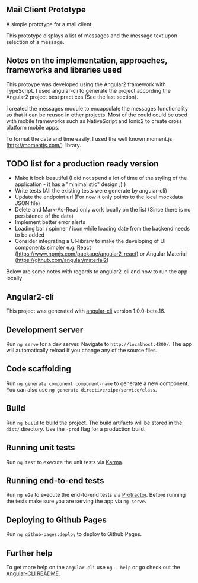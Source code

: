 ## Mail Client Prototype
A simple prototype for a mail client

This prototype displays a list of messages and the message text upon selection of a message.

## Notes on the implementation, approaches, frameworks and libraries used

This protoype was developed using the Angular2 framework with TypeScript.
I used angular-cli to generate the project according the Angular2 project best practices (See the last section).

I created the messages module to encapsulate the messages functionality so that it can be reused in other projects. Most of the could could be used with mobile frameworks such as NativeScript and Ionic2 to create cross platform mobile apps.

To format the date and time easily, I used the well known moment.js (http://momentjs.com/) library.

## TODO list for a production ready version

- Make it look beautiful (I did not spend a lot of time of the styling of the application - it has a "minimalistic" design ;) )
- Write tests (All the existing tests were generate by angular-cli)
- Update the endpoint url (For now it only points to the local mockdata JSON file)
- Delete and Mark-As-Read only work locally on the list (Since there is no persistence of the data)
- Implement better error alerts
- Loading bar / spinner / icon while loading date from the backend needs to be added
- Consider integrating a UI-library to make the developing of UI components simpler e.g. React (https://www.npmjs.com/package/angular2-react) or Angular Material (https://github.com/angular/material2)

Below are some notes with regards to angular2-cli and how to run the app locally

## Angular2-cli

This project was generated with [angular-cli](https://github.com/angular/angular-cli) version 1.0.0-beta.16.

## Development server
Run `ng serve` for a dev server. Navigate to `http://localhost:4200/`. The app will automatically reload if you change any of the source files.

## Code scaffolding

Run `ng generate component component-name` to generate a new component. You can also use `ng generate directive/pipe/service/class`.

## Build

Run `ng build` to build the project. The build artifacts will be stored in the `dist/` directory. Use the `-prod` flag for a production build.

## Running unit tests

Run `ng test` to execute the unit tests via [Karma](https://karma-runner.github.io).

## Running end-to-end tests

Run `ng e2e` to execute the end-to-end tests via [Protractor](http://www.protractortest.org/). 
Before running the tests make sure you are serving the app via `ng serve`.

## Deploying to Github Pages

Run `ng github-pages:deploy` to deploy to Github Pages.

## Further help

To get more help on the `angular-cli` use `ng --help` or go check out the [Angular-CLI README](https://github.com/angular/angular-cli/blob/master/README.md).


